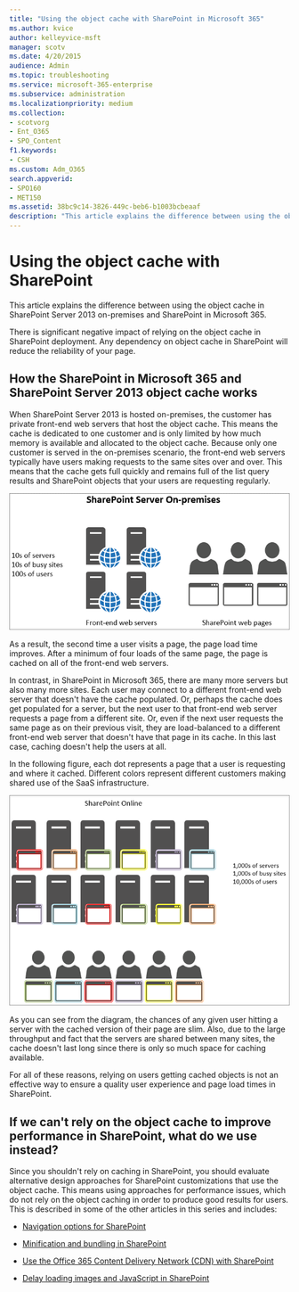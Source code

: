 ```yaml
---
title: "Using the object cache with SharePoint in Microsoft 365"
ms.author: kvice
author: kelleyvice-msft
manager: scotv
ms.date: 4/20/2015
audience: Admin
ms.topic: troubleshooting
ms.service: microsoft-365-enterprise
ms.subservice: administration
ms.localizationpriority: medium
ms.collection: 
- scotvorg
- Ent_O365
- SPO_Content
f1.keywords:
- CSH
ms.custom: Adm_O365
search.appverid: 
- SPO160
- MET150
ms.assetid: 38bc9c14-3826-449c-beb6-b1003bcbeaaf
description: "This article explains the difference between using the object cache in SharePoint Server 2013 on-premises and SharePoint in Microsoft 365."
---
```


# Using the object cache with SharePoint

This article explains the difference between using the object cache in SharePoint Server 2013 on-premises and SharePoint in Microsoft 365.
  
There is significant negative impact of relying on the object cache in SharePoint deployment. Any dependency on object cache in SharePoint will reduce the reliability of your page.
  
## How the SharePoint in Microsoft 365 and SharePoint Server 2013 object cache works

When SharePoint Server 2013 is hosted on-premises, the customer has private front-end web servers that host the object cache. This means the cache is dedicated to one customer and is only limited by how much memory is available and allocated to the object cache. Because only one customer is served in the on-premises scenario, the front-end web servers typically have users making requests to the same sites over and over. This means that the cache gets full quickly and remains full of the list query results and SharePoint objects that your users are requesting regularly.
  
![Shows traffic and load to on-premises front-end web servers.](../media/a0d38b36-4909-4abb-8d4e-4930814bb3de.png)
  
As a result, the second time a user visits a page, the page load time improves. After a minimum of four loads of the same page, the page is cached on all of the front-end web servers.
  
In contrast, in SharePoint in Microsoft 365, there are many more servers but also many more sites. Each user may connect to a different front-end web server that doesn't have the cache populated. Or, perhaps the cache does get populated for a server, but the next user to that front-end web server requests a page from a different site. Or, even if the next user requests the same page as on their previous visit, they are load-balanced to a different front-end web server that doesn't have that page in its cache. In this last case, caching doesn't help the users at all.
  
In the following figure, each dot represents a page that a user is requesting and where it cached. Different colors represent different customers making shared use of the SaaS infrastructure.
  
![Shows the results of object caching in SharePoint.](../media/25d04011-ef83-4cb7-9e04-a6ed490f63c3.png)
  
As you can see from the diagram, the chances of any given user hitting a server with the cached version of their page are slim. Also, due to the large throughput and fact that the servers are shared between many sites, the cache doesn't last long since there is only so much space for caching available.
  
For all of these reasons, relying on users getting cached objects is not an effective way to ensure a quality user experience and page load times in SharePoint.
  
## If we can't rely on the object cache to improve performance in SharePoint, what do we use instead?

Since you shouldn't rely on caching in SharePoint, you should evaluate alternative design approaches for SharePoint customizations that use the object cache. This means using approaches for performance issues, which do not rely on the object caching in order to produce good results for users. This is described in some of the other articles in this series and includes:
  
- [Navigation options for SharePoint](navigation-options-for-sharepoint-online.md)
    
- [Minification and bundling in SharePoint](minification-and-bundling-in-sharepoint-online.md)
    
- [Use the Office 365 Content Delivery Network (CDN) with SharePoint](use-microsoft-365-cdn-with-spo.md)
    
- [Delay loading images and JavaScript in SharePoint](delay-loading-images-and-javascript-in-sharepoint-online.md)
    